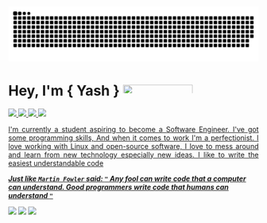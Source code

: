 <div align="center">
  <a><img  src="https://github.com/1999AZZAR/1999AZZAR/blob/main/resources/img/grid-snake.svg"
       alt="@"></a>
</div>

# Hey, I'm { Yash } <a href= "https://www.github.com/yxsh00"> <img src="https://camo.githubusercontent.com/72d61c65a0fdf8444f4f889345e7718682bd858cef9dfba9d56b5e0e9e2ce975/68747470733a2f2f6b6f6d617265762e636f6d2f67687076632f3f757365726e616d653d5a65726f446973636f726426636f6c6f723d726564" width="140" height="22" />

<p align="justify">
<img align="" src="https://img.shields.io/badge/Linux-FCC624?style=for-the-badge&logo=linux&logoColor=black"/>
<img align="" src="https://img.shields.io/badge/Android-3DDC84?style=for-the-badge&logo=android&logoColor=white"/>
<img align="" src="https://img.shields.io/badge/java-%23ED8B00.svg?style=for-the-badge&logo=openjdk&logoColor=white"/>
<img align="" src="https://img.shields.io/badge/c-%2300599C.svg?style=for-the-badge&logo=c&logoColor=white"/>
<br>
</p>

<p align="justify">
I'm currently a student aspiring to become a Software Engineer. I've got some programming skills, And when it comes to work I'm a perfectionist.
I love working with Linux and open-source software,
I love to mess around and learn from new technology especially new ideas. 
I like to write the easiest understandable code 
 
***Just like `Martin Fowler` said:
`"` Any fool can write code that a computer can understand.
Good programmers write code that humans can understand `"`***
</p>

<p align="justify">
<a><img align="" width="47%" src="https://github-readme-stats.vercel.app/api?username=yxsh00&show_icons=true&theme=transparent"/></a>
<a><img align="" width="50%" src="https://streak-stats.demolab.com/?user=yxsh00&theme=transparent)](https://git.io/streak-stats&theme=transparent"/></a>
<a><img align="" width="47%" src="https://github-readme-stats.vercel.app/api/top-langs/?username=yxsh00 &layout=compact&theme=transparent"/></a>
</p>
